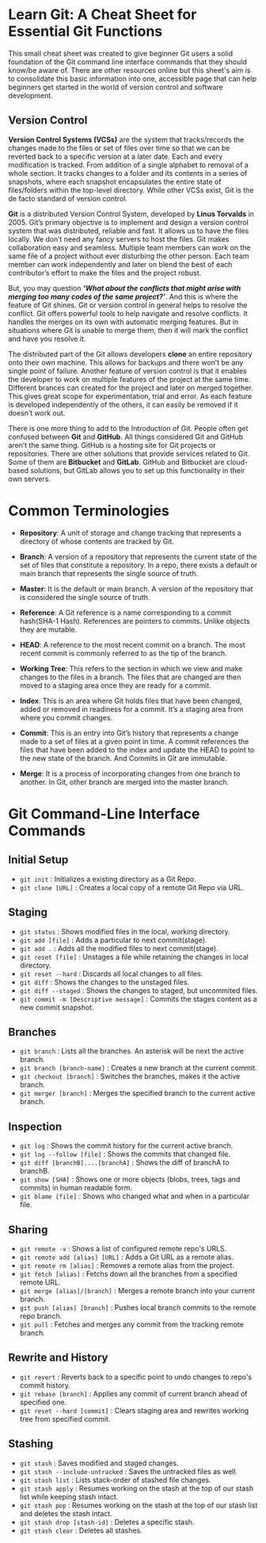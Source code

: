 # Learn Git: A Cheat Sheet for Essential Git Functions

This small cheat sheet was created to give beginner Git users a solid foundation of the Git command line interface commands that they should know/be aware of. There are other resources online but this sheet's aim is to consolidate this basic information into one, accessible page that can help beginners get started in the world of version control and software development.

## Version Control

**Version Control Systems (VCSs)** are the system that tracks/records the changes made to the files or set of files over time so that we can be reverted back to a specific version at a later date. Each and every modification is tracked. From addition of a single alphabet to removal of a whole section. It tracks changes to a folder and its contents in a series of snapshots, where each snapshot encapsulates the entire state of files/folders within the top-level directory. While other VCSs exist, Git is the de facto standard of version control.  

**Git** is a distributed Version Control System, developed by **Linus Torvalds** in 2005. Git’s primary objective is to implement and design a version control system that was distributed, reliable and fast. It allows us to have the files locally. We don’t need any fancy servers to host the files. Git makes collaboration easy and seamless. Multiple team members can work on the same file of a project without ever disturbing the other person. Each team member can work independently and later on blend the best of each contributor’s effort to make the files and the project robust. 

But, you may question ***‘What about the conflicts that might arise with merging too many codes of the same project?’***. And this is where the feature of Git shines. Git or version control in general helps to resolve the conflict. Git offers powerful tools to help navigate and resolve conflicts. It handles the merges on its own with automatic merging features. But in situations where Git is unable to merge them, then it will mark the conflict and have you resolve it. 

The distributed part of the Git allows developers **clone** an entire repository onto their own machine. This allows for backups and there won’t be any single point of failure. Another feature of version control is that it enables the developer to work on multiple features of the project at the same time. Different brances can created for the project and later on merged together. This gives great scope for experimentation, trial and error. As each feature is developed independently of the others, it can easily be removed if it doesn’t work out. 

There is one more thing to add to the Introduction of Git. People often get confused between **Git** and **GitHub**. All things considered Git and GitHub aren’t the same thing. GitHub is a hosting site for Git projects or repositories. There are other solutions that provide services related to Git. Some of them are **Bitbucket** and **GitLab**. GitHub and Bitbucket are cloud-based solutions, but GitLab allows you to set up this functionality in their own servers. 


# Common Terminologies

- **Repository**: A unit of storage and change tracking that represents a directory of whose contents are tracked by Git.
    
- **Branch**: A version of a repository that represents the current state of the set of files that constitute
    a repository. In a repo, there exists a default or main branch that represents the single source of truth.
    
- **Master**: It is the default or main branch. A version of the repository that is considered the single source of truth. 
    
- **Reference**: A Git reference is a name corresponding to a commit hash(SHA-1 Hash). References are pointers to commits. 
    Unlike objects they are mutable.
  
- **HEAD**: A reference to the most recent commit on a branch. The most recent commit is commonly referred to as the tip of the branch.
   
- **Working Tree**: This refers to the section in which we view and make changes to the files in a branch. The files that are 
    changed are then moved to a staging area once they are ready for a commit.
    
- **Index**: This is an area where Git holds files that have been changed, added or removed in readiness for a commit.
    It’s a staging area from where you commit changes.
    
- **Commit**: This is an entry into Git’s history that represents a change made to a set of files at a given point in time. 
    A commit references the files that have been added to the index and update the HEAD to point to the new state
    of the branch. And Commits in Git are immutable.
    
- **Merge**: It is a process of incorporating changes from one branch to another. In Git, other branch are merged into the 
    master branch.
    
        
# Git Command-Line Interface Commands    

## Initial Setup

 - `git init` : Initializes a existing directory as a Git Repo.
 - `git clone [URL]` : Creates a local copy of a remote Git Repo via URL.
 
 ## Staging
 
  - `git status` : Shows modified files in the local, working directory.
  - `git add [file]` : Adds a particular to next commit(stage).
  - `git add .` : Adds all the modified files to next commit(stage).
  - `git reset [file]` : Unstages a file while retaining the changes in local directory.
  - `git reset --hard` : Discards all local changes to all files.
  - `git diff` : Shows the changes to the unstaged files.
  - `git diff --staged` : Shows the changes to staged, but uncommited files.
  - `git commit -m [Descriptive message]` : Commits the stages content as a new commit snapshot.
  
## Branches

  - `git branch` : Lists all the branches. An asterisk will be next the active branch.
  - `git branch [branch-name]` : Creates a new branch at the current commit.
  - `git checkout [branch]` : Switches the branches, makes it the active branch.
  - `git merger [branch]` : Merges the specified branch to the current active branch.
  
## Inspection

  - `git log` : Shows the commit history for the current active branch.
  - `git log --follow [file]` : Shows the commits that changed file.
  - `git diff [branchB]....[branchA]` : Shows the diff of branchA to branchB.
  - `git show [SHA]` : Shows one or more objects (blobs, trees, tags and commits) in human readable form.
  - `git blame [file]` : Shows who changed what and when in a particular file.
    
## Sharing
  - `git remote -v` : Shows a list of configured remote repo's URLS.
  - `git remote add [alias] [URL]` : Adds a Git URL as a remote alias.
  - `git remote rm [alias]` : Removes a remote alias from the project.
  - `git fetch [alias]` : Fetchs down all the branches from a specified remote URL.
  - `git merge [alias]/[branch]` : Merges a remote branch into your current branch.
  - `git push [alias] [branch]` : Pushes local branch commits to the remote repo branch.
  - `git pull` : Fetches and merges any commit from the tracking remote branch.
  
## Rewrite and History
  - `git revert` : Reverts back to a specific point to undo changes to repo's commit history.
  - `git rebase [branch]` : Applies any commit of current branch ahead of specified one.
  - `git reset --hard [commit]` : Clears staging area and rewrites working tree from specified commit.
  
## Stashing
  - `git stash` : Saves modified and staged changes.
  - `git stash --include-untracked` : Saves the untracked files as well.
  - `git stash list` : Lists stack-order of stashed file changes.
  - `git stash apply` : Resumes working on the stash at the top of our stash list while keeping stash intact.
  - `git stash pop` : Resumes working on the stash at the top of our stash list and deletes the stash intact.
  - `git stash drop [stash-id]` : Deletes a specific stash.
  - `git stash clear` : Deletes all stashes.

